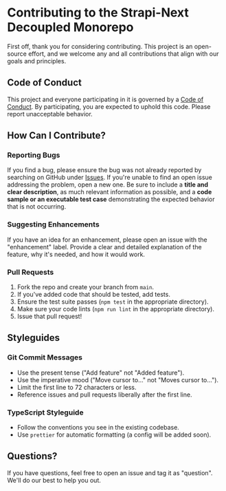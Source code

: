# Contributing to the Strapi-Next Decoupled Monorepo

First off, thank you for considering contributing. This project is an open-source effort, and we welcome any and all contributions that align with our goals and principles.

## Code of Conduct

This project and everyone participating in it is governed by a [Code of Conduct](CODE_OF_CONDUCT.md). By participating, you are expected to uphold this code. Please report unacceptable behavior.

## How Can I Contribute?

### Reporting Bugs

If you find a bug, please ensure the bug was not already reported by searching on GitHub under [Issues](https://github.com/thedavidyoungblood/Strapi-Next.js_on_Vercel_REPO-TEMPLATE/issues). If you're unable to find an open issue addressing the problem, open a new one. Be sure to include a **title and clear description**, as much relevant information as possible, and a **code sample or an executable test case** demonstrating the expected behavior that is not occurring.

### Suggesting Enhancements

If you have an idea for an enhancement, please open an issue with the "enhancement" label. Provide a clear and detailed explanation of the feature, why it's needed, and how it would work.

### Pull Requests

1.  Fork the repo and create your branch from `main`.
2.  If you've added code that should be tested, add tests.
3.  Ensure the test suite passes (`npm test` in the appropriate directory).
4.  Make sure your code lints (`npm run lint` in the appropriate directory).
5.  Issue that pull request!

## Styleguides

### Git Commit Messages

*   Use the present tense ("Add feature" not "Added feature").
*   Use the imperative mood ("Move cursor to..." not "Moves cursor to...").
*   Limit the first line to 72 characters or less.
*   Reference issues and pull requests liberally after the first line.

### TypeScript Styleguide

*   Follow the conventions you see in the existing codebase.
*   Use `prettier` for automatic formatting (a config will be added soon).

## Questions?

If you have questions, feel free to open an issue and tag it as "question". We'll do our best to help you out.
